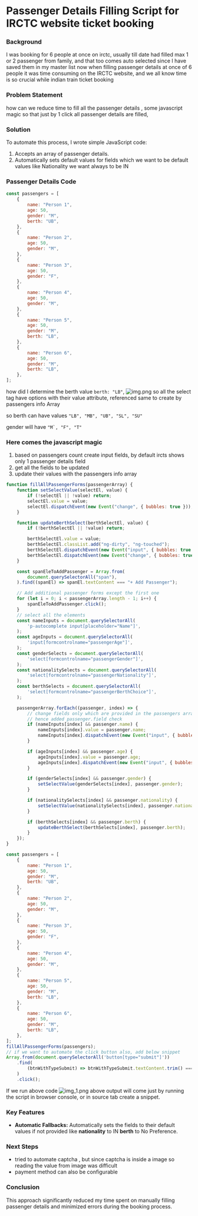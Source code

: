 # Passenger Details Filling Script for IRCTC website ticket booking

### Background

I was booking for 6 people at once on irctc, usually till date had filled max 1 or 2 passenger from family,
and that too comes auto selected since I have saved them in my master list
now when  filling passenger details at once of 6 people it was time consuming on the IRCTC website, and we all know
time is so crucial while indian train ticket booking 

### Problem Statement

how can we reduce time to fill all the passenger details , some javascript magic so that just by 1 click 
all passenger details are filled, 

### Solution

To automate this process, I wrote simple JavaScript code:

1. Accepts an array of passenger details.
2. Automatically sets default values for fields which we want to be default values like Nationality we want always to be IN

### Passenger Details Code

```javascript
const passengers = [
    {
        name: "Person 1",
        age: 50,
        gender: "M",
        berth: "UB",
    },
    {
        name: "Person 2",
        age: 50,
        gender: "M",
    },
    {
        name: "Person 3",
        age: 50,
        gender: "F",
    },
    {
        name: "Person 4",
        age: 50,
        gender: "M",
    },
    {
        name: "Person 5",
        age: 50,
        gender: "M",
        berth: "LB",
    },
    {
        name: "Person 6",
        age: 50,
        gender: "M",
        berth: "LB",
    },
];
```

how did I determine the berth value   ```berth: "LB"```, 
![img.png](img.png)
so all the select tag have options with their value attribute, referenced same to create by passengers info Array

so berth can have values ```"LB", "MB", "UB", "SL", "SU"```

gender will have ```"M`, "F", "T"```
### Here comes the javascript magic

1. based on passengers count create input fields, by default ircts shows only 1 passenger details field
2. get all the fields to be updated
3. update their values with the passengers info array

```javascript
function fillAllPassengerForms(passengerArray) {
    function setSelectValue(selectEl, value) {
        if (!selectEl || !value) return;
        selectEl.value = value;
        selectEl.dispatchEvent(new Event("change", { bubbles: true }));
    }

    function updateBerthSelect(berthSelectEl, value) {
        if (!berthSelectEl || !value) return;

        berthSelectEl.value = value;
        berthSelectEl.classList.add("ng-dirty", "ng-touched");
        berthSelectEl.dispatchEvent(new Event("input", { bubbles: true }));
        berthSelectEl.dispatchEvent(new Event("change", { bubbles: true }));
    }

    const spanEleToAddPassenger = Array.from(
        document.querySelectorAll("span"),
    ).find((spanEl) => spanEl.textContent === "+ Add Passenger");

    // Add additional passenger forms except the first one
    for (let i = 0; i < passengerArray.length - 1; i++) {
        spanEleToAddPassenger.click();
    }
    // select all the elements
    const nameInputs = document.querySelectorAll(
        'p-autocomplete input[placeholder="Name"]',
    );
    const ageInputs = document.querySelectorAll(
        'input[formcontrolname="passengerAge"]',
    );
    const genderSelects = document.querySelectorAll(
        'select[formcontrolname="passengerGender"]',
    );
    const nationalitySelects = document.querySelectorAll(
        'select[formcontrolname="passengerNationality"]',
    );
    const berthSelects = document.querySelectorAll(
        'select[formcontrolname="passengerBerthChoice"]',
    );

    passengerArray.forEach((passenger, index) => {
        // change fields only which are provided in the passengers array
        // hence added passenger.field check
        if (nameInputs[index] && passenger.name) {
            nameInputs[index].value = passenger.name;
            nameInputs[index].dispatchEvent(new Event("input", { bubbles: true }));
        }

        if (ageInputs[index] && passenger.age) {
            ageInputs[index].value = passenger.age;
            ageInputs[index].dispatchEvent(new Event("input", { bubbles: true }));
        }

        if (genderSelects[index] && passenger.gender) {
            setSelectValue(genderSelects[index], passenger.gender);
        }

        if (nationalitySelects[index] && passenger.nationality) {
            setSelectValue(nationalitySelects[index], passenger.nationality);
        }

        if (berthSelects[index] && passenger.berth) {
            updateBerthSelect(berthSelects[index], passenger.berth);
        }
    });
}

const passengers = [
    {
        name: "Person 1",
        age: 50,
        gender: "M",
        berth: "UB",
    },
    {
        name: "Person 2",
        age: 50,
        gender: "M",
    },
    {
        name: "Person 3",
        age: 50,
        gender: "F",
    },
    {
        name: "Person 4",
        age: 50,
        gender: "M",
    },
    {
        name: "Person 5",
        age: 50,
        gender: "M",
        berth: "LB",
    },
    {
        name: "Person 6",
        age: 50,
        gender: "M",
        berth: "LB",
    },
];
fillAllPassengerForms(passengers);
// if we want to automate the click button also, add below snippet
Array.from(document.querySelectorAll('button[type="submit"]'))
    .find(
        (btnWithTypeSubmit) => btnWithTypeSubmit.textContent.trim() === "Continue",
    )
    .click();
```
If we run above code
![img_1.png](img_1.png)
above output will come just by running the script in browser console, or in source tab create  a snippet.

### Key Features

- **Automatic Fallbacks:** Automatically sets the fields to their default values if not provided like **nationality** to IN **berth** to No Preference.

### Next Steps

- tried to automate captcha , but since captcha is inside a image so reading the value from image was difficult
- payment method can also be configurable 

### Conclusion

This approach significantly reduced my time spent on manually filling passenger details and minimized errors during the booking process.

